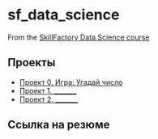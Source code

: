 # sf_data_science
From the [SkillFactory Data Science course](https://skillfactory.ru/data-scientist)

## Проекты

* [Проект 0. Игра: Угадай число]()
* [Проект 1. _______]()
* [Проект 2. _______]()

## Ссылка на резюме
